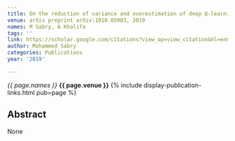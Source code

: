 ```yaml
---
title: On the reduction of variance and overestimation of deep Q-learning
venue: arXiv preprint arXiv:1910.05983, 2019
names: M Sabry, A Khalifa
tags: ''
link: https://scholar.google.com/citations?view_op=view_citation&hl=en&user=lfhzf8wAAAAJ&pagesize=100&sortby=pubdate&citation_for_view=lfhzf8wAAAAJ:u5HHmVD_uO8C
author: Mohammed Sabry
categories: Publications
year: '2019'

---
```


*{{ page.names }}*
**{{ page.venue }}**
{% include display-publication-links.html pub=page %}
## Abstract

None